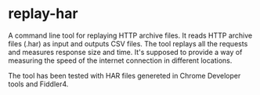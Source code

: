 replay-har
==========

A command line tool for replaying HTTP archive files.
It reads HTTP archive files (.har) as input and outputs CSV files.
The tool replays all the requests and measures response size and time. 
It's supposed to provide a way of measuring the speed of the internet connection in different locations.

The tool has been tested with HAR files genereted in Chrome Developer tools and Fiddler4.
